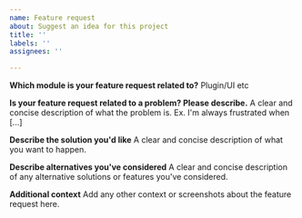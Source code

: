 ```yaml
---
name: Feature request
about: Suggest an idea for this project
title: ''
labels: ''
assignees: ''

---
```


**Which module is your feature request related to?**
Plugin/UI etc

**Is your feature request related to a problem? Please describe.**
A clear and concise description of what the problem is. Ex. I'm always frustrated when [...]

**Describe the solution you'd like**
A clear and concise description of what you want to happen.

**Describe alternatives you've considered**
A clear and concise description of any alternative solutions or features you've considered.

**Additional context**
Add any other context or screenshots about the feature request here.
